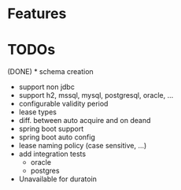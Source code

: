 # Features

# TODOs
(DONE) * schema creation
* support non jdbc
* support h2, mssql, mysql, postgresql, oracle, ...
* configurable validity period
* lease types
* diff. between auto acquire and on deand
* spring boot support
* spring boot auto config
* lease naming policy (case sensitive, ...)
* add integration tests
  - oracle
  - postgres
* Unavailable for duratoin
